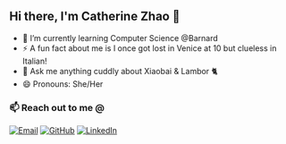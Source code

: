 ## Hi there, I'm Catherine Zhao 👋

- 🌱 I’m currently learning Computer Science @Barnard
- ⚡ A fun fact about me is I once got lost in Venice at 10 but clueless in Italian!
- 💬 Ask me anything cuddly about Xiaobai & Lambor 🐈
- 😄 Pronouns: She/Her
  
### 📫 Reach out to me @
  [![Email](https://img.shields.io/badge/Email-D14836?style=for-the-badge&logo=gmail&logoColor=white)](mailto:cathzzr2@gmail.com)
  [![GitHub](https://img.shields.io/badge/GitHub-181717?style=for-the-badge&logo=github&logoColor=white)](https://github.com/cathzzr2)
  [![LinkedIn](https://img.shields.io/badge/LinkedIn-0077B5?style=for-the-badge&logo=linkedin&logoColor=white)](https://linkedin.com/in/cathzzr2)


